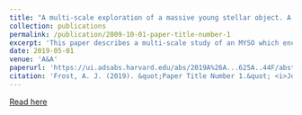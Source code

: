 ```yaml
---
title: "A multi-scale exploration of a massive young stellar object. A transition disk around G305.20+0.21?"
collection: publications
permalink: /publication/2009-10-01-paper-title-number-1
excerpt: 'This paper describes a multi-scale study of an MYSO which encorporated N-band interferometry, Q-band imaging, spectral energy distributions and 3D radiative transfer modelling. By fitting the three observables to one RT model simultaneously, the MYSO environment was probed at 0.01", 0.1" and as a whole, which allowed the inner disc to be probed and characteristics analgous to the transitions discs around low-mass stars to be detected.'
date: 2019-05-01
venue: 'A&A'
paperurl: 'https://ui.adsabs.harvard.edu/abs/2019A%26A...625A..44F/abstract'
citation: 'Frost, A. J. (2019). &quot;Paper Title Number 1.&quot; <i>Journal 1</i>. 1(1).'
---
```

[Read here](https://ui.adsabs.harvard.edu/abs/2019A%26A...625A..44F/abstract)
